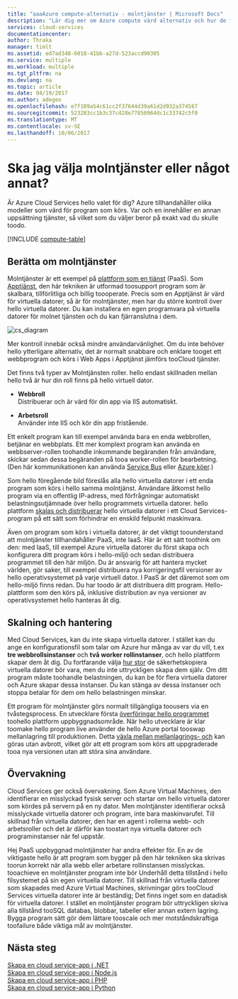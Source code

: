 ```yaml
---
title: "aaaAzure compute-alternativ - molntjänster | Microsoft Docs"
description: "Lär dig mer om Azure compute värd alternativ och hur de fungerar: Apptjänst molntjänster och virtuella datorer"
services: cloud-services
documentationcenter: 
author: Thraka
manager: timlt
ms.assetid: ed7ad348-6018-41bb-a27d-523accd90305
ms.service: multiple
ms.workload: multiple
ms.tgt_pltfrm: na
ms.devlang: na
ms.topic: article
ms.date: 04/19/2017
ms.author: adegeo
ms.openlocfilehash: e7f109a54c61cc2f37644d39a61d2d932a374587
ms.sourcegitcommit: 523283cc1b3c37c428e77850964dc1c33742c5f0
ms.translationtype: MT
ms.contentlocale: sv-SE
ms.lasthandoff: 10/06/2017
---
```

# <a name="should-i-choose-cloud-services-or-something-else"></a>Ska jag välja molntjänster eller något annat?
Är Azure Cloud Services hello valet för dig? Azure tillhandahåller olika modeller som värd för program som körs. Var och en innehåller en annan uppsättning tjänster, så vilket som du väljer beror på exakt vad du skulle toodo.

[!INCLUDE [compute-table](../../includes/compute-options-table.md)]

<a name="tellmecs"></a>

## <a name="tell-me-about-cloud-services"></a>Berätta om molntjänster
Molntjänster är ett exempel på [plattform som en tjänst](https://azure.microsoft.com/overview/what-is-paas/) (PaaS). Som [Apptjänst](../app-service-web/app-service-web-overview.md), den här tekniken är utformad toosupport program som är skalbara, tillförlitliga och billig toooperate. Precis som en Apptjänst är värd för virtuella datorer, så är för molntjänster, men har du större kontroll över hello virtuella datorer. Du kan installera en egen programvara på virtuella datorer för molnet tjänsten och du kan fjärranslutna i dem.

![cs_diagram](./media/cloud-services-choose-me/diagram.png)

Mer kontroll innebär också mindre användarvänlighet. Om du inte behöver hello ytterligare alternativ, det är normalt snabbare och enklare tooget ett webbprogram och körs i Web Apps i Apptjänst jämförs tooCloud tjänster.

Det finns två typer av Molntjänsten roller. hello endast skillnaden mellan hello två är hur din roll finns på hello virtuell dator.

* **Webbroll**  
Distribuerar och är värd för din app via IIS automatiskt.

* **Arbetsroll**  
Använder inte IIS och kör din app fristående.

Ett enkelt program kan till exempel använda bara en enda webbrollen, betjänar en webbplats. Ett mer komplext program kan använda en webbserver-rollen toohandle inkommande begäranden från användare, skickar sedan dessa begäranden på tooa worker-rollen för bearbetning. (Den här kommunikationen kan använda [Service Bus](../service-bus-messaging/service-bus-fundamentals-hybrid-solutions.md) eller [Azure köer](../storage/common/storage-introduction.md).)

Som hello föregående bild föreslås alla hello virtuella datorer i ett enda program som körs i hello samma molntjänst. Användare åtkomst hello program via en offentlig IP-adress, med förfrågningar automatiskt belastningsutjämnade över hello programmets virtuella datorer. hello plattform [skalas och distribuerar](cloud-services-how-to-scale.md) hello virtuella datorer i ett Cloud Services-program på ett sätt som förhindrar en enskild felpunkt maskinvara.

Även om program som körs i virtuella datorer, är det viktigt toounderstand att molntjänster tillhandahåller PaaS, inte IaaS. Här är ett sätt toothink om den: med IaaS, till exempel Azure virtuella datorer du först skapa och konfigurera ditt program körs i hello-miljö och sedan distribuera programmet till den här miljön. Du är ansvarig för att hantera mycket världen, gör saker, till exempel distribuera nya korrigeringsfil versioner av hello operativsystemet på varje virtuell dator. I PaaS är det däremot som om hello-miljö finns redan. Du har toodo är att distribuera ditt program. Hello-plattform som den körs på, inklusive distribution av nya versioner av operativsystemet hello hanteras åt dig.

## <a name="scaling-and-management"></a>Skalning och hantering
Med Cloud Services, kan du inte skapa virtuella datorer. I stället kan du ange en konfigurationsfil som talar om Azure hur många av var du vill, t.ex **tre webbrollsinstanser** och **två worker rollinstanser**, och hello plattform skapar dem åt dig.  Du fortfarande välja [hur stor](cloud-services-sizes-specs.md) de säkerhetskopiera virtuella datorer bör vara, men du inte uttryckligen skapa dem själv. Om ditt program måste toohandle belastningen, du kan be för flera virtuella datorer och Azure skapar dessa instanser. Du kan stänga av dessa instanser och stoppa betalar för dem om hello belastningen minskar.

Ett program för molntjänster görs normalt tillgängliga toousers via en tvåstegsprocess. En utvecklare första [överföringar hello programmet](cloud-services-how-to-create-deploy.md) toohello plattform uppbyggnadsområde. När hello utvecklare är klar toomake hello program live använder de hello Azure portal tooswap mellanlagring till produktionen. Detta [växla mellan mellanlagrings- och](cloud-services-nodejs-stage-application.md) kan göras utan avbrott, vilket gör att ett program som körs att uppgraderade tooa nya versionen utan att störa sina användare.

## <a name="monitoring"></a>Övervakning
Cloud Services ger också övervakning. Som Azure Virtual Machines, den identifierar en misslyckad fysisk server och startar om hello virtuella datorer som kördes på servern på en ny dator. Men molntjänster identifierar också misslyckade virtuella datorer och program, inte bara maskinvarufel. Till skillnad från virtuella datorer, den har en agent i rollerna webb- och arbetsroller och det är därför kan toostart nya virtuella datorer och programinstanser när fel uppstår.

Hej PaaS uppbyggnad molntjänster har andra effekter för. En av de viktigaste hello är att program som bygger på den här tekniken ska skrivas toorun korrekt när alla webb eller arbetare rollinstansen misslyckas. tooachieve en molntjänster program inte bör Underhåll detta tillstånd i hello filsystemet på sin egen virtuella datorer. Till skillnad från virtuella datorer som skapades med Azure Virtual Machines, skrivningar görs tooCloud Services virtuella datorer inte är beständig; Det finns inget som en datadisk för virtuella datorer. I stället en molntjänster program bör uttryckligen skriva alla tillstånd tooSQL databas, blobbar, tabeller eller annan extern lagring. Bygga program sätt gör dem lättare tooscale och mer motståndskraftiga toofailure både viktiga mål av molntjänster.

## <a name="next-steps"></a>Nästa steg
[Skapa en cloud service-app i .NET](cloud-services-dotnet-get-started.md)  
[Skapa en cloud service-app i Node.js](cloud-services-nodejs-develop-deploy-app.md)  
[Skapa en cloud service-app i PHP](../cloud-services-php-create-web-role.md)  
[Skapa en cloud service-app i Python](cloud-services-python-ptvs.md)

